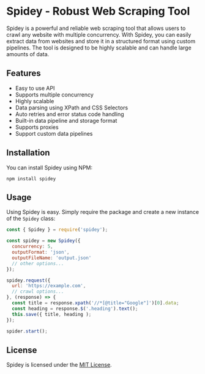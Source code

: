 

# Spidey - Robust Web Scraping Tool

Spidey is a powerful and reliable web scraping tool that allows users to crawl any website with multiple concurrency. With Spidey, you can easily extract data from websites and store it in a structured format using custom pipelines. The tool is designed to be highly scalable and can handle large amounts of data.

## Features

- Easy to use API
- Supports multiple concurrency
- Highly scalable
- Data parsing using XPath and CSS Selectors 
- Auto retries and error status code handling
- Built-in data pipeline and storage format
- Supports proxies
- Support custom data pipelines

## Installation

You can install Spidey using NPM:

```
npm install spidey
```

## Usage

Using Spidey is easy. Simply require the package and create a new instance of the `Spidey` class:

```javascript
const { Spidey } = require('spidey');

const spidey = new Spidey({
  concurrency: 5,
  outputFormat: 'json',
  outputFileName: 'output.json'
  // other options...
});

spidey.request({
  url: 'https://example.com',
  // crawl options...
}, (response) => {
  const title = response.xpath('//*[@title="Google"]')[0].data;
  const heading = response.$('.heading').text();
  this.save({ title, heading );  
});

spider.start();
```


## License

Spidey is licensed under the [MIT License](https://opensource.org/licenses/MIT).
